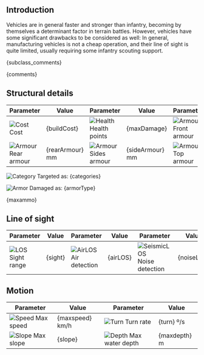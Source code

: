 ## Introduction

Vehicles are in general faster and stronger than infantry, becoming by themselves a determinant factor in terrain battles. However, vehicles have some significant drawbacks to be considered as well: In general, manufacturing vehicles is not a cheap operation, and their line of sight is quite limited, usually requiring some infantry scouting support.

{subclass_comments}

{comments}

## Structural details

| Parameter | Value | Parameter | Value | Parameter | Value |
|-----------|-------|-----------|-------|-----------|-------|
| ![Cost][1] Cost | {buildCost} | ![Health][2] Health points | {maxDamage} | ![Armour][106] Front armour | {frontArmour} mm |
| ![Armour][106] Rear armour | {rearArmour} mm | ![Armour][106] Sides armour | {sideArmour} mm | ![Armour][106] Top armour | {topArmour} mm |


![Category][104] Targeted as: {categories}

![Armor][105] Damaged as: {armorType}

{maxammo}

## Line of sight

| Parameter | Value | Parameter | Value | Parameter | Value |
|-----------|-------|-----------|-------|-----------|-------|
| ![LOS][4] Sight range | {sight} | ![AirLOS][5] Air detection | {airLOS} | ![SeismicLOS][6] Noise detection | {noiseLOS} |

## Motion

| Parameter | Value | Parameter | Value |
|-----------|-------|-----------|-------|
| ![Speed][7] Max speed | {maxspeed} km/h | ![Turn][8] Turn rate | {turn} º/s |
| ![Slope][9] Max slope | {slope} | ![Depth][10] Max water depth | {maxdepth} m |


[1]: {iconsUrl}/hammer_icon.{iconExt}
[2]: {iconsUrl}/heart_icon.{iconExt}
[3]: {iconsUrl}/flag_icon.{iconExt}
[4]: {iconsUrl}/binocs_icon.{iconExt}
[5]: {iconsUrl}/airplane_icon.{iconExt}
[6]: {iconsUrl}/tank_icon.{iconExt}
[7]: {iconsUrl}/run_icon.{iconExt}
[8]: {iconsUrl}/turn_icon.{iconExt}
[9]: {iconsUrl}/slope_icon.{iconExt}
[10]: {iconsUrl}/water_icon.{iconExt}
[11]: {iconsUrl}/ammo_icon.{iconExt}
[104]: {iconsUrl}/accuracy_icon.{iconExt}
[105]: {iconsUrl}/explosion_icon.{iconExt}
[106]: {iconsUrl}/penetration.{iconExt}

